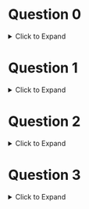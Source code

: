 # Question 0

<details>
  <summary>Click to Expand</summary>

  Enter your _full name_ between the double quotes provided.

  _Your response should be 2 lines long_

</details>

# Question 1

<details>
  <summary>Click to Expand</summary>

  1. Create a function called `count_even_numbers()` that takes one `list` input called `numbers`
  2. Within the function, create a variable called `even_count` and initialize it with a value of 0
  3. Loop through each number and use an if-statement to check if the number is even. If so, increment `even_count` by 1
  4. Return `even_count`
  5. Call your function with the following `list` of `int`: [1, 2, 4, 7]

</details>

# Question 2

<details>
  <summary>Click to Expand</summary>

  1. Create two variables:
     * `water_level` with value of 0
     * `capacity` with value of 120
  2. Use a `while`-loop that runs as long as the `water_level` is less than or equal to the `capacity`
  3. Within the `while`-loop, increment the value of `water_level` by 7 on each iteration
  4. Output the `water_level` on the last line
  
  _Your response should be 5 lines long_

</details>

# Question 3

<details>
  <summary>Click to Expand</summary>

  1. Create a list of air quality measurements called `concentrations` with the following values: 24, 42, 50, 13
  2. Use a `for`-loop to loop through each `concentration` in `concentrations`
  3. Use an `if`-`else` statement within the loop:
     1. If the concentration is greater than 35, print "unhealthy"
     2. else print "healthy"

  _Your response should be 6 lines long_

</details>
